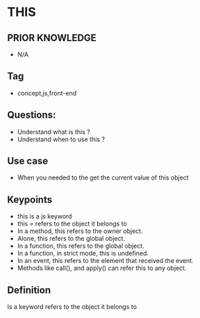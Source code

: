 # THIS


## PRIOR KNOWLEDGE
- N/A

## Tag
- concept,js,front-end

## Questions:
- Understand what is this ?
- Understand when to use this ?

## Use case 
- When you needed to the get the current value of this object

## Keypoints
- this is a js keyword
- this = refers to the object it belongs to
- In a method, this refers to the owner object.
- Alone, this refers to the global object.
- In a function, this refers to the global object.
- In a function, in strict mode, this is undefined.
- In an event, this refers to the element that received the event.
- Methods like call(), and apply() can refer this to any object.


## Definition
Is a keyword refers to the object it belongs to

